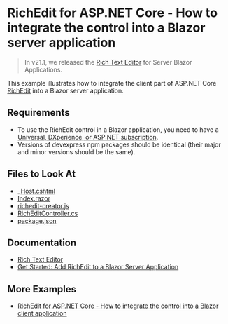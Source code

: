 # RichEdit for ASP.NET Core - How to integrate the control into a Blazor server application

> In v21.1, we released the [Rich Text Editor](https://docs.devexpress.com/Blazor/401891/rich-text-editor) for Server Blazor Applications.

This example illustrates how to integrate the client part of ASP.NET Core [RichEdit](https://docs.devexpress.com/AspNetCore/400373/office-inspired-controls/controls/rich-edit) into a Blazor server application.

## Requirements
- To use the RichEdit control in a Blazor application, you need to have a [Universal, DXperience, or ASP.NET subscription](https://www.devexpress.com/buy/net/).
- Versions of devexpress npm packages should be identical (their major and minor versions should be the same).
 
<!-- default file list -->
## Files to Look At

* [_Host.cshtml](./CS/Pages/_Host.cshtml)
* [Index.razor](./CS/Pages/Index.razor)
* [richedit-creator.js](./CS/wwwroot/js/richedit-creator.js)
* [RichEditController.cs](./CS/Controllers/RichEditController.cs)
* [package.json](./CS/package.json)
<!-- default file list end -->

## Documentation

- [Rich Text Editor](https://docs.devexpress.com/AspNetCore/400373/rich-edit)
- [Get Started: Add RichEdit to a Blazor Server Application](https://docs.devexpress.com/AspNetCore/401871/rich-edit/get-started/blazor-server-application)

## More Examples

- [RichEdit for ASP.NET Core - How to integrate the control into a Blazor client application](https://github.com/DevExpress-Examples/rich-edit-for-asp-net-core-how-to-integrate-the-control-into-a-blazor-client-application)
